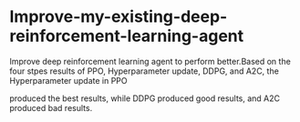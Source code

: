 # Improve-my-existing-deep-reinforcement-learning-agent

Improve deep reinforcement learning agent to perform better.Based on the four stpes results of PPO, Hyperparameter update, DDPG, and A2C, the Hyperparameter update in PPO

produced the best results, while DDPG produced good results, and A2C produced bad results.

